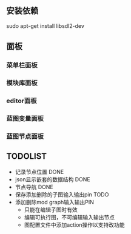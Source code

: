 ## 安装依赖
sudo apt-get install libsdl2-dev

## 面板
### 菜单栏面板
### 模块库面板
### editor面板
### 蓝图变量面板
### 蓝图节点面板

## TODOLIST
* 记录节点位置 DONE
* json显示嵌套的数据结构 DONE
* 节点导航 DONE
* 保存添加删除的子图输入输出pin TODO
* 添加删除mod graph输入输出PIN
    * 只能在编辑子图时有效
    * 编辑可执行图，不可编辑输入输出节点
    * 图配置文件中添加action操作以支持改功能


